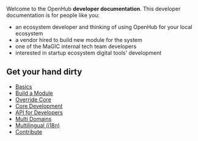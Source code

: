 Welcome to the OpenHub **developer documentation**. This developer documentation is for people like you:
* an ecosystem developer and thinking of using OpenHub for your local ecosystem
* a vendor hired to build new module for the system
* one of the MaGIC internal tech team developers
* interested in startup ecosystem digital tools' development

## Get your hand dirty
* [Basics](Basics)
* [Build a Module](Build-Module)
* [Override Core](Override-Core)
* [Core Development](Core-Development)
* [API for Developers](API-for-Developers)
* [Multi Domains](Multi-Domains)
* [Multilingual (i18n)](i18n)
* [Contribute](Contribute)